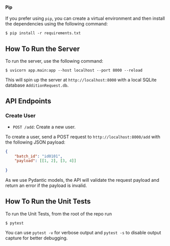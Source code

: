 #### Pip

If you prefer using `pip`, you can create a virtual environment and then install the dependencies using the following command:

```shell
$ pip install -r requirements.txt
```

## How To Run the Server

To run the server, use the following command:

```shell
$ uvicorn app.main:app --host localhost --port 8000 --reload
```

This will spin up the server at `http://localhost:8000` with a local SQLite database `AdditionRequest.db`.

## API Endpoints

### Create User
- `POST /add`: Create a new user.

To create a user, send a POST request to `http://localhost:8000/add` with the following JSON payload:

```json
{
    "batch_id": "id0101",
    "payload": [[1, 2], [3, 4]]
   
}
```

As we use Pydantic models, the API will validate the request payload and return an error if the payload is invalid.


## How To Run the Unit Tests
To run the Unit Tests, from the root of the repo run
```shell
$ pytest 
```


You can use `pytest -v` for verbose output and `pytest -s` to disable output capture for better debugging.